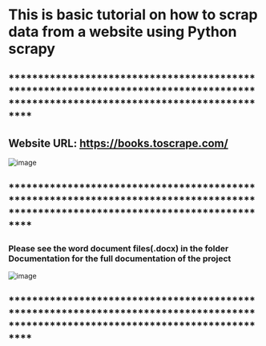 # This is basic tutorial on how to scrap data from a website using Python scrapy

## **********************************************************************************************************************************

## Website URL: https://books.toscrape.com/

![image](https://github.com/Sicelo-Mzingisi-Mduna/SCRAPY-PYTHON-/assets/122819041/81ba7e56-dca9-4ae5-9e5c-590b21b96882)

## **********************************************************************************************************************************

### Please see the word document files(.docx) in the folder Documentation for the full documentation of the project

![image](https://github.com/Sicelo-Mzingisi-Mduna/SCRAPY-PYTHON-/assets/122819041/2900badc-96ef-474b-bed2-614a97a2b3c4)

## **********************************************************************************************************************************
